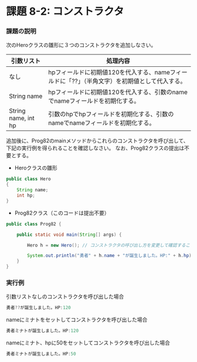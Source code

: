 # 課題 8-2: コンストラクタ

### 課題の説明
次のHeroクラスの雛形に３つのコンストラクタを追加しなさい。

| 引数リスト               | 処理内容                                           |
|---------------------|------------------------------------------------|
| なし                  | hpフィールドに初期値120を代入する、nameフィールドに「??」（半角文字）を初期値として代入する。 | 
| String name         | hpフィールドに初期値120を代入する、引数のnameでnameフィールドを初期化する。   | 
| String name, int hp | 引数のhpでhpフィールドを初期化する、引数のnameでnameフィールドを初期化する。   | 

追加後に、Prog82のmainメソッドからこれらのコンストラクタを呼び出して、下記の実行例を得られることを確認しなさい。
なお、Prog82クラスの提出は不要とする。

- Heroクラスの雛形
```java
public class Hero
{
    String name;
    int hp;
}
```

- Prog82クラス（このコードは提出不要）
```java
public class Prog82 {

    public static void main(String[] args) {

        Hero h = new Hero(); // コンストラクタの呼び出し方を変更して確認すること 

        System.out.println("勇者" + h.name + "が誕生しました。HP:" + h.hp);
    }
}
```


### 実行例

引数リストなしのコンストラクタを呼び出した場合
```java
勇者??が誕生しました。HP:120
```

nameにミナトをセットしてコンストラクタを呼び出した場合
```java
勇者ミナトが誕生しました。HP:120
```

nameにミナト、hpに50をセットしてコンストラクタを呼び出した場合
```java
勇者ミナトが誕生しました。HP:50
```
